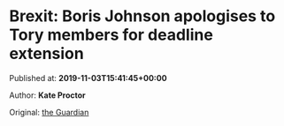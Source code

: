 
# Brexit: Boris Johnson apologises to Tory members for deadline extension

Published at: **2019-11-03T15:41:45+00:00**

Author: **Kate Proctor**

Original: [the Guardian](https://www.theguardian.com/politics/2019/nov/03/boris-johnson-apologises-tory-members-not-leaving-eu-october)


